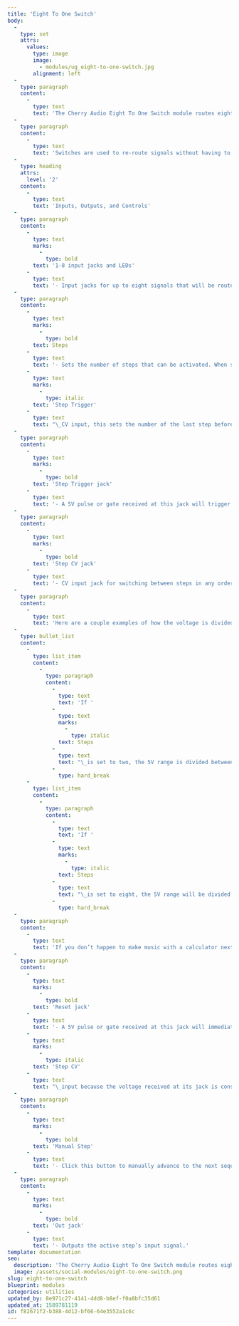 ```yaml
---
title: 'Eight To One Switch'
body:
  -
    type: set
    attrs:
      values:
        type: image
        image:
          - modules/ug_eight-to-one-switch.jpg
        alignment: left
  -
    type: paragraph
    content:
      -
        type: text
        text: 'The Cherry Audio Eight To One Switch module routes eight audio or control input signals to a single output jack. An input signal is only passed to the output when its respective “step” is active. The inputs can be stepped through sequentially with a manual or CV trigger, or targeted individually via discrete control voltages.'
  -
    type: paragraph
    content:
      -
        type: text
        text: 'Switches are used to re-route signals without having to unplug or re-patch any cables. As an example, the Eight To One Switch could be used to send different modulation sources to a single destination or switch between different oscillator waveforms. The fun starts when you begin experimenting with different ways to step through the inputs!'
  -
    type: heading
    attrs:
      level: '2'
    content:
      -
        type: text
        text: 'Inputs, Outputs, and Controls'
  -
    type: paragraph
    content:
      -
        type: text
        marks:
          -
            type: bold
        text: '1-8 input jacks and LEDs'
      -
        type: text
        text: '- Input jacks for up to eight signals that will be routed to the output jack whenever their respective step is active. The small red LEDs give visual feedback of the active step.'
  -
    type: paragraph
    content:
      -
        type: text
        marks:
          -
            type: bold
        text: Steps
      -
        type: text
        text: '- Sets the number of steps that can be activated. When stepping through the inputs sequentially with either the manual or '
      -
        type: text
        marks:
          -
            type: italic
        text: 'Step Trigger'
      -
        type: text
        text: "\_CV input, this sets the number of the last step before it will cycle back to step one."
  -
    type: paragraph
    content:
      -
        type: text
        marks:
          -
            type: bold
        text: 'Step Trigger jack'
      -
        type: text
        text: '- A 5V pulse or gate received at this jack will trigger the steps sequentially.'
  -
    type: paragraph
    content:
      -
        type: text
        marks:
          -
            type: bold
        text: 'Step CV jack'
      -
        type: text
        text: '- CV input jack for switching between steps in any order. The control voltage range of 0V - 5V is evenly divided between the number of steps making it possible to target specific steps with discrete voltages.'
  -
    type: paragraph
    content:
      -
        type: text
        text: 'Here are a couple examples of how the voltage is divided:'
  -
    type: bullet_list
    content:
      -
        type: list_item
        content:
          -
            type: paragraph
            content:
              -
                type: text
                text: 'If '
              -
                type: text
                marks:
                  -
                    type: italic
                text: Steps
              -
                type: text
                text: "\_is set to two, the 5V range is divided between the two steps. Step one is selected with voltage from 0V - 2.49V and step two is selected with 2.5V - 5V."
              -
                type: hard_break
      -
        type: list_item
        content:
          -
            type: paragraph
            content:
              -
                type: text
                text: 'If '
              -
                type: text
                marks:
                  -
                    type: italic
                text: Steps
              -
                type: text
                text: "\_is set to eight, the 5V range will be divided equally between the eight steps. Five divided by eight is 0.625 so, step one = 0V - 0.62V, step two = 0.63V - 1.24V, step three = 1.25V - 1.87V and so on."
              -
                type: hard_break
  -
    type: paragraph
    content:
      -
        type: text
        text: 'If you don’t happen to make music with a calculator next to you, we recommend just playing around until you find the step you’re looking for!'
  -
    type: paragraph
    content:
      -
        type: text
        marks:
          -
            type: bold
        text: 'Reset jack'
      -
        type: text
        text: '- A 5V pulse or gate received at this jack will immediately force the module back to step one. Note that resetting the module will be unnoticeable when using the '
      -
        type: text
        marks:
          -
            type: italic
        text: 'Step CV'
      -
        type: text
        text: "\_input because the voltage received at its jack is constantly updating the active step."
  -
    type: paragraph
    content:
      -
        type: text
        marks:
          -
            type: bold
        text: 'Manual Step'
      -
        type: text
        text: '- Click this button to manually advance to the next sequential step.'
  -
    type: paragraph
    content:
      -
        type: text
        marks:
          -
            type: bold
        text: 'Out jack'
      -
        type: text
        text: '- Outputs the active step’s input signal.'
template: documentation
seo:
  description: 'The Cherry Audio Eight To One Switch module routes eight audio or control input signals to a single output jack.'
  image: /assets/social-modules/eight-to-one-switch.png
slug: eight-to-one-switch
blueprint: modules
categories: utilities
updated_by: 8e971c27-4141-4dd8-b8ef-f0a8bfc35d61
updated_at: 1589781119
id: f82671f2-b388-4d12-bf66-64e3552a1c6c
---
```

